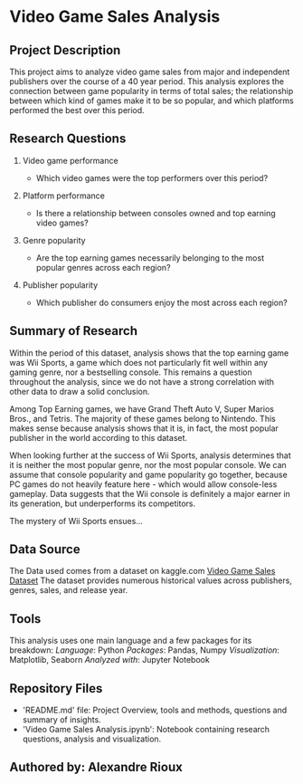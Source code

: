 # Video Game Sales Analysis

## Project Description

This project aims to analyze video game sales from major and independent publishers over the course of a 40 year period. This analysis explores the connection between game popularity in terms of total sales; the relationship between which kind of games make it to be so popular, and which platforms performed the best over this period.

## Research Questions

1. Video game performance
   - Which video games were the top performers over this period?
  
2. Platform performance
   - Is there a relationship between consoles owned and top earning video games?
  
3. Genre popularity
   - Are the top earning games necessarily belonging to the most popular genres across each region?
  
4. Publisher popularity
   - Which publisher do consumers enjoy the most across each region?
  
## Summary of Research

Within the period of this dataset, analysis shows that the top earning game was Wii Sports, a game which does not particularly fit well within any gaming genre, nor a bestselling console. This remains a question throughout the analysis, since we do not have a strong correlation with other data to draw a solid conclusion.

Among Top Earning games, we have Grand Theft Auto V, Super Marios Bros., and Tetris.
The majority of these games belong to Nintendo. This makes sense because analysis shows that it is, in fact, the most popular publisher in the world according to this dataset.

When looking further at the success of Wii Sports, analysis determines that it is neither the most popular genre, nor the most popular console. We can assume that console popularity and game popularity go together, because PC games do not heavily feature here - which would allow console-less gameplay. 
Data suggests that the Wii console is definitely a major earner in its generation, but underperforms its competitors.

The mystery of Wii Sports ensues...

## Data Source

The Data used comes from a dataset on kaggle.com
  [Video Game Sales Dataset](https://www.kaggle.com/datasets/gregorut/videogamesales)
  The dataset provides numerous historical values across publishers, genres, sales, and release year.

## Tools

This analysis uses one main language and a few packages for its breakdown:
  *Language*: Python
  *Packages*: Pandas, Numpy
  *Visualization*: Matplotlib, Seaborn
  *Analyzed with*: Jupyter Notebook

## Repository Files

- 'README.md' file: Project Overview, tools and methods, questions and summary of insights.
- 'Video Game Sales Analysis.ipynb': Notebook containing research questions, analysis and visualization.

## Authored by: Alexandre Rioux
